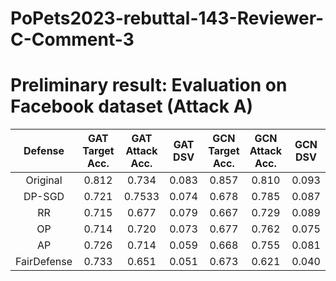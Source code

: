 # PoPets2023-rebuttal-143-Reviewer-C-Comment-3
# Preliminary result: Evaluation on Facebook dataset (Attack A)
 Defense | GAT Target Acc. |GAT  Attack Acc. |GAT  DSV|GCN Target Acc. |GCN Attack Acc. |GCN DSV
  :-------------:|:-------------:|:-------------: | :-------------:| :-------------:|:-------------:|:-------------:
Original | 0.812|0.734|0.083|0.857|0.810|0.093
DP-SGD |	0.721| 0.7533 | 0.074 | 0.678| 0.785|0.087
RR	| 0.715 | 0.677 | 0.079 | 0.667| 0.729|0.089
OP | 0.714 | 0.720 | 0.073 | 0.677| 0.762|0.075
AP | 0.726 | 0.714 | 0.059 | 0.668| 0.755|0.081
FairDefense| 0.733 | 0.651 | 0.051 | 0.673| 0.621|0.040
